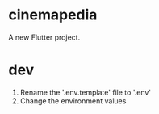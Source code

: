 # cinemapedia

A new Flutter project.

# dev
1. Rename the '.env.template' file to '.env'
2. Change the environment values